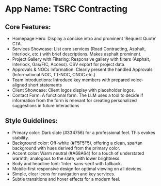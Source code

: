 # **App Name**: TSRC Contracting

## Core Features:

- Homepage Hero: Display a concise intro and prominent 'Request Quote' CTA.
- Services Showcase: List core services (Road Contracting, Asphalt, Interlock, etc.) with brief descriptions. Makes asphalt prominent.
- Project Gallery with Filtering: Responsive gallery with filters (Asphalt, Interlock, Gas/FIC, Access). CSV export for project data.
- Approvals & NOCs Information: Clearly present the handled Approvals (Informational NOC, TT-NOC, CNOC etc.)
- Team Introductions: Introduce key members with prepared voice-aligned short statements
- Client Showcase: Client logos display with placeholder logos.
- Contact Form: A functional form. The LLM uses a tool to decide if information from the form is relevant for creating personalized suggestions in future interactions

## Style Guidelines:

- Primary color: Dark slate (#334756) for a professional feel. This evokes stability.
- Background color: Off-white (#F5F5F5), offering a clean, spartan background with hues derived from the primary color.
- Accent color: Warm neutral (#A68A64) for a touch of understated warmth; analogous to the slate, with lower brightness.
- Body and headline font: 'Inter' sans-serif with fallback.
- Mobile-first responsive design for optimal viewing on all devices.
- Simple, clear icons for navigation and key services.
- Subtle transitions and hover effects for a modern feel.